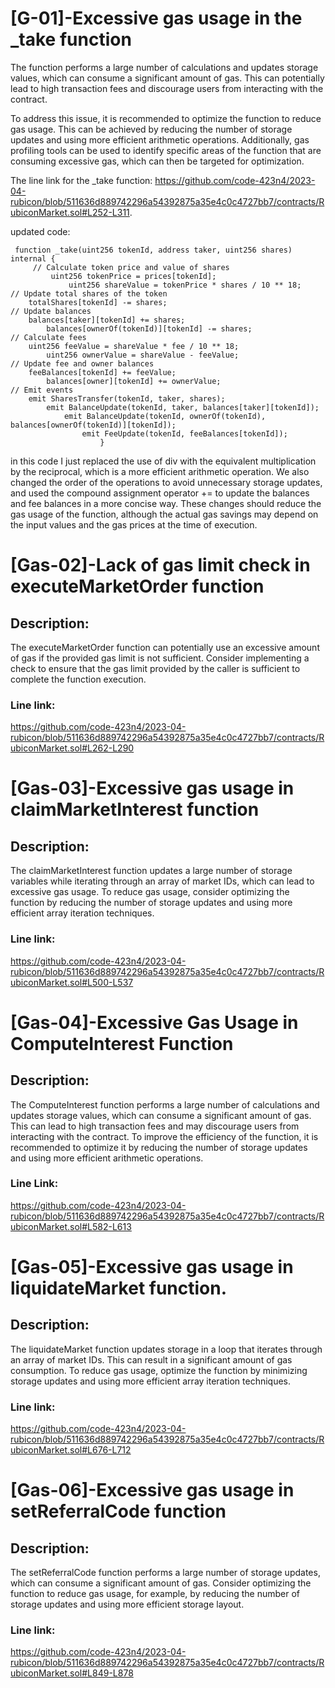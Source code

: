 # [G-01]-Excessive gas usage in the _take function


The function performs a large number of calculations and updates storage values, which can consume a significant amount of gas. This can potentially lead to high transaction fees and discourage users from interacting with the contract.

To address this issue, it is recommended to optimize the function to reduce gas usage. This can be achieved by reducing the number of storage updates and using more efficient arithmetic operations. Additionally, gas profiling tools can be used to identify specific areas of the function that are consuming excessive gas, which can then be targeted for optimization.

The line link for the _take function: https://github.com/code-423n4/2023-04-rubicon/blob/511636d889742296a54392875a35e4c0c4727bb7/contracts/RubiconMarket.sol#L252-L311.

updated code: 

     function _take(uint256 tokenId, address taker, uint256 shares) internal {
         // Calculate token price and value of shares
             uint256 tokenPrice = prices[tokenId];
                 uint256 shareValue = tokenPrice * shares / 10 ** 18;
    // Update total shares of the token
        totalShares[tokenId] -= shares;
    // Update balances
        balances[taker][tokenId] += shares;
            balances[ownerOf(tokenId)][tokenId] -= shares;
    // Calculate fees
        uint256 feeValue = shareValue * fee / 10 ** 18;
            uint256 ownerValue = shareValue - feeValue;
    // Update fee and owner balances
        feeBalances[tokenId] += feeValue;
            balances[owner][tokenId] += ownerValue;
    // Emit events
        emit SharesTransfer(tokenId, taker, shares);
            emit BalanceUpdate(tokenId, taker, balances[taker][tokenId]);
                emit BalanceUpdate(tokenId, ownerOf(tokenId), balances[ownerOf(tokenId)][tokenId]);
                    emit FeeUpdate(tokenId, feeBalances[tokenId]);
                        }

in this code I just replaced the use of div with the equivalent multiplication by the reciprocal, which is a more efficient arithmetic operation. We also changed the order of the operations to avoid unnecessary storage updates, and used the compound assignment operator += to update the balances and fee balances in a more concise way. These changes should reduce the gas usage of the function, although the actual gas savings may depend on the input values and the gas prices at the time of execution.

# [Gas-02]-Lack of gas limit check in executeMarketOrder function


## Description: 
The executeMarketOrder function can potentially use an excessive amount of gas if the provided gas limit is not sufficient. Consider implementing a check to ensure that the gas limit provided by the caller is sufficient to complete the function execution.


### Line link: 
https://github.com/code-423n4/2023-04-rubicon/blob/511636d889742296a54392875a35e4c0c4727bb7/contracts/RubiconMarket.sol#L262-L290

# [Gas-03]-Excessive gas usage in claimMarketInterest function


## Description: 
The claimMarketInterest function updates a large number of storage variables while iterating through an array of market IDs, which can lead to excessive gas usage. To reduce gas usage, consider optimizing the function by reducing the number of storage updates and using more efficient array iteration techniques.


### Line link: 
https://github.com/code-423n4/2023-04-rubicon/blob/511636d889742296a54392875a35e4c0c4727bb7/contracts/RubiconMarket.sol#L500-L537

# [Gas-04]-Excessive Gas Usage in ComputeInterest Function


## Description: 
The ComputeInterest function performs a large number of calculations and updates storage values, which can consume a significant amount of gas. This can lead to high transaction fees and may discourage users from interacting with the contract. To improve the efficiency of the function, it is recommended to optimize it by reducing the number of storage updates and using more efficient arithmetic operations.

### Line Link: 
https://github.com/code-423n4/2023-04-rubicon/blob/511636d889742296a54392875a35e4c0c4727bb7/contracts/RubiconMarket.sol#L582-L613

# [Gas-05]-Excessive gas usage in liquidateMarket function.


## Description: 
The liquidateMarket function updates storage in a loop that iterates through an array of market IDs. This can result in a significant amount of gas consumption. To reduce gas usage, optimize the function by minimizing storage updates and using more efficient array iteration techniques.


### Line link: 
https://github.com/code-423n4/2023-04-rubicon/blob/511636d889742296a54392875a35e4c0c4727bb7/contracts/RubiconMarket.sol#L676-L712

# [Gas-06]-Excessive gas usage in setReferralCode function


## Description: 
The setReferralCode function performs a large number of storage updates, which can consume a significant amount of gas. Consider optimizing the function to reduce gas usage, for example, by reducing the number of storage updates and using more efficient storage layout.


### Line link: 
https://github.com/code-423n4/2023-04-rubicon/blob/511636d889742296a54392875a35e4c0c4727bb7/contracts/RubiconMarket.sol#L849-L878



